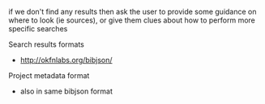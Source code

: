 if we don't find any results then ask the user to provide some
guidance on where to look (ie sources), or give them clues about
how to perform more specific searches


Search results formats
- http://okfnlabs.org/bibjson/

Project metadata format

- also in same bibjson format

